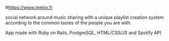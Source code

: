 #https://www.melov.fr

social network around music sharing with a unique playlist creation system according to the common tastes of the people you are with.

App made with Ruby on Rails, PostgreSQL, HTML/CSS/JS and Spotify API
